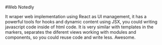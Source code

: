 
#Web Notedly

It wraper web implementation using React as UI management, it has a powerful tools for hooks and dynamic content using JSX, you could writing javascript code inside of html code. It is very similar
with templates in the markers, separates the diferent views working with modules and components, so you could reuse code and write less. Awesome.

